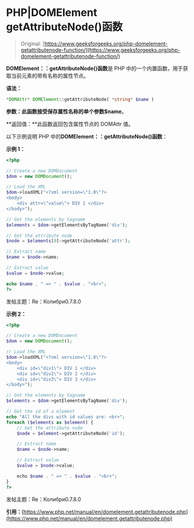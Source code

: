 # PHP|DOMElement getAttributeNode()函数

> Original: [https://www.geeksforgeeks.org/php-domelement-getattributenode-function/](https://www.geeksforgeeks.org/php-domelement-getattributenode-function/)

**DOMElement：：getAttributeNode()函数**是 PHP 中的一个内置函数，用于获取当前元素的带有名称的属性节点。

**语法：**

```php
*DOMAttr* DOMElement::getAttributeNode( *string* $name )
```

**参数：**此函数接受保存属性名称的单个参数**$name**。

**返回值：**此函数返回包含属性节点的 DOMAttr 值。

以下示例说明 PHP 中的**DOMElement：：getAttributeNode()函数**：

**示例 1：**

```php
<?php

// Create a new DOMDocument
$dom = new DOMDocument();

// Load the XML
$dom->loadXML("<?xml version=\"1.0\"?>
<body>
    <div attr=\"value\"> DIV 1 </div>
</body>");

// Get the elements by tagname
$elements = $dom->getElementsByTagName('div');

// Get the attribute node
$node = $elements[0]->getAttributeNode('attr');

// Extract name
$name = $node->name;

// Extract value
$value = $node->value;

echo $name . " => " . $value . "<br>";
?>
```

发帖主题：Re：Колибри0.7.8.0

**示例 2：**

```php
<?php

// Create a new DOMDocument
$dom = new DOMDocument();

// Load the XML
$dom->loadXML("<?xml version=\"1.0\"?>
<body>
    <div id=\"div1\"> DIV 1 </div>
    <div id=\"div2\"> DIV 2 </div>
    <div id=\"div3\"> DIV 3 </div>
</body>");

// Get the elements by tagname
$elements = $dom->getElementsByTagName('div');

// Get the id of a element
echo "All the divs with id values are: <br>";
foreach ($elements as $element) {
    // Get the attribute node
    $node = $element->getAttributeNode('id');

    // Extract name
    $name = $node->name;

    // Extract value
    $value = $node->value;

    echo $name . " => " . $value . "<br>";
}
?>
```

发帖主题：Re：Колибри0.7.8.0

**引用：**[https://www.php.net/manual/en/domelement.getattributenode.php](https://www.php.net/manual/en/domelement.getattributenode.php)